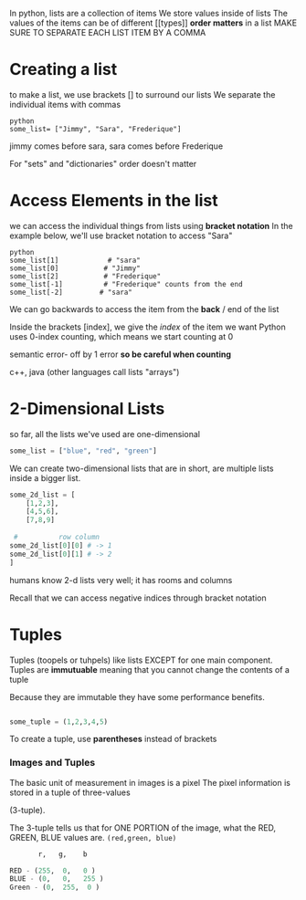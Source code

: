 In python, lists are a collection of items
We store values inside of lists
The values of the items can be of different [[types]]
**order matters** in a list
MAKE SURE TO SEPARATE EACH LIST ITEM BY A COMMA
# Creating a list
to make a list, we use brackets [] to surround our lists
We separate the individual items with commas

```
python
some_list= ["Jimmy", "Sara", "Frederique"]
```


jimmy comes before sara, sara comes before Frederique

For "sets" and "dictionaries" order doesn't matter

# Access Elements in the list

we can access the individual things from lists using **bracket notation** 
In the example below, we'll use bracket notation to access "Sara"

```
python
some_list[1]            # "sara"
some_list[0]           # "Jimmy"
some_list[2]           # "Frederique"
some_list[-1]          # "Frederique" counts from the end 
some_list[-2]         # "sara"   
```


We can go backwards to access the item from the **back** / end of the list

Inside the brackets [index], we give the *index* of the item we want
Python uses 0-index counting, which means we start counting at 0

semantic error- off by 1 error **so be careful when counting**

c++, java (other languages call lists "arrays")

# 2-Dimensional Lists

so far, all the lists we've used are one-dimensional

```python
some_list = ["blue", "red", "green"]
```

We can create two-dimensional lists that are in short, are multiple lists inside a bigger list. 

```python
some_2d_list = [
	[1,2,3], 
	[4,5,6],
	[7,8,9]
	
 #          row column 
some_2d_list[0][0] # -> 1
some_2d_list[0][1] # -> 2
]
```
humans know 2-d lists very well; it has rooms and columns 

Recall that we can access negative indices through bracket notation 
# Tuples 

Tuples (toopels or tuhpels) 
like lists EXCEPT for one main component.
Tuples are **immutuable** meaning that you cannot change the contents of a tuple


Because they are immutable they have some performance benefits. 

```python

some_tuple = (1,2,3,4,5)

```

To create a tuple, use **parentheses** instead of brackets

### Images and Tuples 

The basic unit of measurement in images is a pixel
The pixel information is stored in a tuple of three-values

(3-tuple). 

The 3-tuple tells us that for ONE PORTION of the image, what the RED, GREEN, BLUE values are. `(red,green, blue)`

```python
       r,   g,    b

RED - (255,  0,   0 )
BLUE - (0,   0,   255 )
Green - (0,  255,  0 )
```





